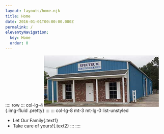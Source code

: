 ```yaml
---
layout: layouts/home.njk
title: Home
date: 2016-01-01T00:00:00.000Z
permalink: /
eleventyNavigation:
  key: Home
  order: 0
---
```


:::: row
::: col-lg-4
![{{ metadata.company_info.company_name }}, Baker Louisiana Location](/_includes/assets/uploads/content-home-spectrum-ac-and-heating.jpg){.img-fluid .pretty}
:::
::: col-lg-8 mt-3 mt-lg-0 list-unstyled
* Let Our Family{.text1}
* Take care of yours!{.text2}
:::
::::
